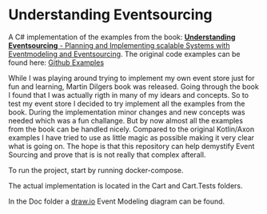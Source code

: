 # Understanding Eventsourcing

A C# implementation of the examples from the book: [**Understanding Eventsourcing** - Planning and Implementing scalable Systems with Eventmodeling and Eventsourcing](https://leanpub.com/eventmodeling-and-eventsourcing). The original code examples can be found here: [Github Examples](https://github.com/dilgerma/eventsourcing-book)

While I was playing around trying to implement my own event store just for fun and learning, Martin Dilgers book was released. Going through the book I found that I was actually rigth in many of my idears and concepts. So to test my event store I decided to try implement all the examples from the book. During the implementation minor changes and new concepts was needed which was a fun challange. But by now almost all the examples from the book can be handled nicely. Compared to the original Kotlin/Axon examples I have tried to use as little magic as possible making it very clear what is going on. The hope is that this repository can help demystify Event Sourcing and prove that is is not really that complex afterall.

To run the project, start by running docker-compose.

The actual implementation is located in the Cart and Cart.Tests folders.

In the Doc folder a [draw.io](https://www.drawio.com/) Event Modeling diagram can be found. 
